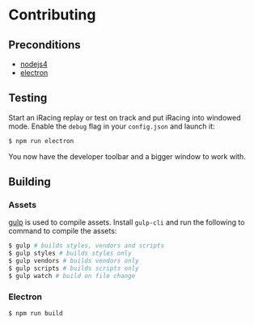 # Contributing

## Preconditions

 - [nodejs4](https://nodejs.org/en/download/)
 - [electron](https://www.npmjs.com/package/electron)

## Testing

Start an iRacing replay or test on track and put iRacing into windowed mode. Enable the `debug` flag in your `config.json` and launch it:

``` bash
$ npm run electron
```

You now have the developer toolbar and a bigger window to work with.

## Building

### Assets

[gulp](http://gulpjs.com/) is used to compile assets. Install `gulp-cli` and run the following to command to compile the assets:

``` bash
$ gulp # builds styles, vendors and scripts
$ gulp styles # builds styles only
$ gulp vendors # builds vendors only
$ gulp scripts # builds scripts only
$ gulp watch # build on file change
```

### Electron

``` bash
$ npm run build
```
